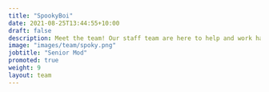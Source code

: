 ```yaml
---
title: "SpookyBoi"
date: 2021-08-25T13:44:55+10:00
draft: false
description: Meet the team! Our staff team are here to help and work hard to make sure your experience in Asra is as amazing as possible.
image: "images/team/spoky.png"
jobtitle: "Senior Mod"
promoted: true
weight: 9
layout: team
---
```


